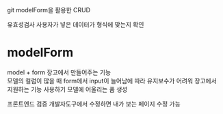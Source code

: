 git modelForm을 활용한 CRUD

유효성검사 사용자가 넣은 데이터가 형식에 맞는지 확인

# modelForm 
model + form  장고에서 만들어주는 기능   
모델의 컬럼이 많을 때 form에서 input이 늘어남에 따라 유지보수가 어려워 장고에서 지원하는 기능 사용하기  모델에 어울리는 폼 생성

프론트엔드 검증 개발자도구에서 수정하면 내가 보는 페이지 수정 가능 


